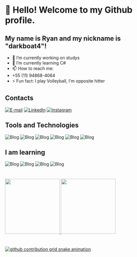 
# 👋 Hello! Welcome to my Github profile.
## My name is Ryan and my nickname is "darkboat4"!

- 🔭 I’m currently working on studys
- 🌱 I’m currently learning C#
- 📫 How to reach me:
- +55 (11) 94868-4064
- ⚡ Fun fact: I play Volleyball, I'm opposite hitter

## Contacts


[![E-mail](https://img.shields.io/badge/-Email-000?style=for-the-badge&logo=microsoft-outlook&logoColor=FF00F6&color:FFF)](mailto:rssgamer2017@gmail.com)
[![LinkedIn](https://img.shields.io/badge/-LinkedIn-000?style=for-the-badge&logo=linkedin&logoColor=FF00F6&color:FFF)](https://www.linkedin.com/in/ryan-santos/)
[![Instagram](https://img.shields.io/badge/-Instagram-000?style=for-the-badge&logo=instagram&logoColor=FF00F6&color:FFF)](https://www.instagram.com/rys.xp/)


  ## Tools and Technologies
![Blog](https://img.shields.io/badge/GitHub-181717.svg?style=for-the-badge&logo=GitHub&logoColor=white)
![Blog](https://img.shields.io/badge/Git-F05032.svg?style=for-the-badge&logo=Git&logoColor=white)
![Blog](https://img.shields.io/badge/HTML5-E34F26.svg?style=for-the-badge&logo=HTML5&logoColor=white)
![Blog](https://img.shields.io/badge/CSS-663399.svg?style=for-the-badge&logo=CSS&logoColor=white)
![Blog](https://img.shields.io/badge/JavaScript-F7DF1E.svg?style=for-the-badge&logo=JavaScript&logoColor=black)
![Blog](https://img.shields.io/badge/Figma-F24E1E.svg?style=for-the-badge&logo=Figma&logoColor=white)
  

  ## I am learning
  ![Blog](https://img.shields.io/badge/C%23-239120?style=for-the-badge&logo=c-sharp&logoColor=white)
  ![Blog](https://img.shields.io/badge/.NET-512BD4.svg?style=for-the-badge&logo=dotnet&logoColor=white)
  ![Blog](https://img.shields.io/badge/MySQL-4479A1.svg?style=for-the-badge&logo=MySQL&logoColor=white)
  ![Blog](https://img.shields.io/badge/PHP-777BB4.svg?style=for-the-badge&logo=PHP&logoColor=white)

#

<div>
<a href="https://github.com/darkboat4">
<img loading="lazy" height="180em" src="https://github-readme-stats.vercel.app/api/top-langs/?username=darkboat4&layout=compact&langs_count=7&theme=dracula"/>
<img loading="lazy" height="180em" src="https://github-readme-stats.vercel.app/api?username=darkboat4&show_icons=true&theme=dracula&include_all_commits=true&count_private=true"/>
</div>

#


<picture align="center">
  <source media="(prefers-color-scheme: dark)" srcset="https://raw.githubusercontent.com/darkboat4/mari4souza/output/github-contribution-grid-snake-dark.svg">
  <source media="(prefers-color-scheme: light)" srcset="https://raw.githubusercontent.com/darkboat4/mari4souza/output/github-contribution-grid-snake-dark.svg">
  <img align="center" alt="github contribution grid snake animation" src="https://raw.githubusercontent.com/mari4souza/darkboat4a/output/github-contribution-grid-snake.svg">
</picture>
